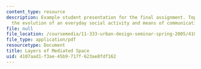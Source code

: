 ```yaml
---
content_type: resource
description: Example student presentation for the final assignment. Topics include
  the evolution of an everyday social activity and means of communication.
file: null
file_location: /coursemedia/11-333-urban-design-seminar-spring-2005/4107aad1f3ae45b9717f623ae8fdf162_mediatedpublicsp.pdf
file_type: application/pdf
resourcetype: Document
title: Layers of Mediated Space
uid: 4107aad1-f3ae-45b9-717f-623ae8fdf162
---
```

